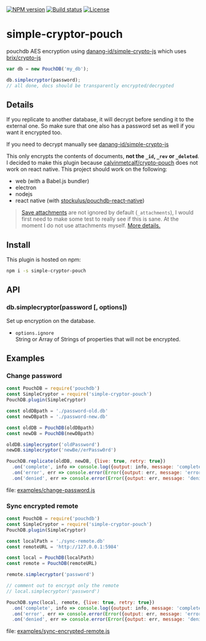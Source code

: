 [![NPM version][npm-image]][npm-url]
[![Build status][travis-image]][travis-url]
[![License][gh-license-image]][gh-license-url]

# simple-cryptor-pouch

pouchdb AES encryption using [danang-id/simple-crypto-js] which uses [brix/crypto-js]

```js
var db = new PouchDB('my_db');

db.simplecryptor(password);
// all done, docs should be transparently encrypted/decrypted
```

## Details

If you replicate to another database, it will decrypt before sending it to the external one. So make sure that one also has a password set as well if you want it encrypted too.

If you need to decrypt manually see [danang-id/simple-crypto-js]

This only encrypts the contents of documents, **not the `_id`, `_rev` or `_deleted`**.
I decided to make this plugin because [calvinmetcalf/crypto-pouch] does not work on react native.
This project should work on the following:
* web (with a Babel.js bundler)
* electron
* nodejs
* react native (with [stockulus/pouchdb-react-native])

> [Save attachments](https://pouchdb.com/api.html#save_attachment) are not ignored by default (`_attachments`), I would first need to make some test to really see if this is sane. At the moment I do not use attachments myself. [More details.](https://github.com/calvinmetcalf/crypto-pouch/pull/18#issuecomment-186402231)

## Install

This plugin is hosted on npm:

```bash
npm i -s simple-cryptor-pouch
```

## API


### db.simplecryptor(password [, options])

Set up encryption on the database.

- `options.ignore`  
  String or Array of Strings of properties that will not be encrypted.

## Examples

### Change password

```js
const PouchDB = require('pouchdb')
const SimpleCryptor = require('simple-cryptor-pouch')
PouchDB.plugin(SimpleCryptor)

const oldDBpath = './password-old.db'
const newDBpath = './password-new.db'

const oldDB = PouchDB(oldDBpath)
const newDB = PouchDB(newDBpath)

oldDB.simplecryptor('oldPassword')
newDB.simplecryptor('newBe//erPassw0rd')

PouchDB.replicate(oldDB, newDB, {live: true, retry: true})
  .on('complete', info => console.log({output: info, message: 'complete'}))
  .on('error', err => console.error(Error({output: err, message: 'error'})))
  .on('denied', err => console.error(Error({output: err, message: 'denied'})))

```

file: [examples/change-password.js](https://github.com/lil5/simple-cryptor-pouch/blob/master/examples/change-password.js)

### Sync encrypted remote

```js
const PouchDB = require('pouchdb')
const SimpleCryptor = require('simple-cryptor-pouch')
PouchDB.plugin(SimpleCryptor)

const localPath = './sync-remote.db'
const remoteURL = 'http://127.0.0.1:5984'

const local = PouchDB(localPath)
const remote = PouchDB(remoteURL)

remote.simplecryptor('password')

// comment out to encrypt only the remote
// local.simplecryptor('password')

PouchDB.sync(local, remote, {live: true, retry: true})
  .on('complete', info => console.log({output: info, message: 'complete'}))
  .on('error', err => console.error(Error({output: err, message: 'error'})))
  .on('denied', err => console.error(Error({output: err, message: 'denied'})))

```
file: [examples/sync-encrypted-remote.js](https://github.com/lil5/simple-cryptor-pouch/blob/master/examples/sync-encrypted-remote.js)

[stockulus/pouchdb-react-native]: https://github.com/stockulus/pouchdb-react-native
[danang-id/simple-crypto-js]: https://github.com/danang-id/simple-crypto-js
[calvinmetcalf/crypto-pouch]: https://github.com/calvinmetcalf/crypto-pouch
[brix/crypto-js]: https://github.com/brix/crypto-js


[npm-image]: https://img.shields.io/npm/v/simple-cryptor-pouch.svg?style=flat-square
[npm-url]: https://www.npmjs.com/package/simple-cryptor-pouch
[travis-image]: https://img.shields.io/travis/lil5/simple-cryptor-pouch/master.svg?style=flat-square
[travis-url]: https://travis-ci.org/lil5/simple-cryptor-pouch
[gh-license-image]: https://img.shields.io/github/license/lil5/simple-cryptor-pouch.svg?style=flat-square
[gh-license-url]: https://github.com/lil5/simple-cryptor-pouch/blob/master/LICENSE
